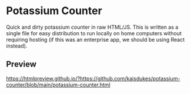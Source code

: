 # Potassium Counter

Quick and dirty potassium counter in raw HTML/JS. This is written as a single file for easy distribution to run locally on home computers without requiring hosting (if this was an enterprise app, we should be using React instead).

## Preview

https://htmlpreview.github.io/?https://github.com/kaisdukes/potassium-counter/blob/main/potassium-counter.html